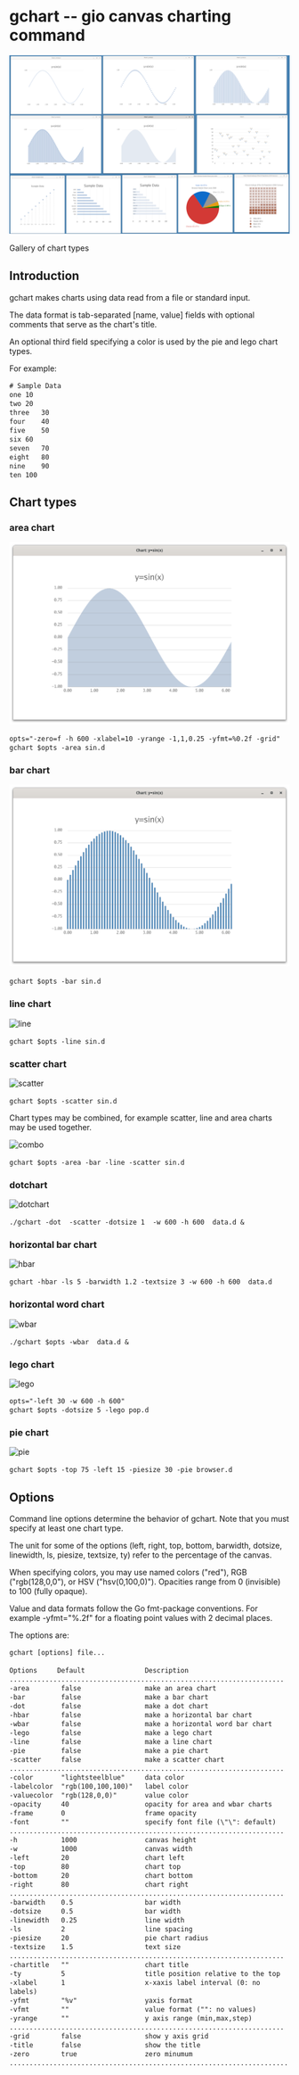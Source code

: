 # gchart -- gio canvas charting command

![allcharts-x](allcharts.png)

Gallery of chart types

## Introduction

gchart makes charts using data read from a file or standard input.

The data format is tab-separated [name, value] fields with optional comments that
serve as the chart's title.

An optional third field specifying a color is used by the pie and lego chart types.

For example:

```
# Sample Data
one	10
two	20
three	30
four	40
five	50
six	60
seven	70
eight	80
nine	90
ten	100
```

## Chart types

### area chart

![area](area-x.png)

```
opts="-zero=f -h 600 -xlabel=10 -yrange -1,1,0.25 -yfmt=%0.2f -grid"
gchart $opts -area sin.d
```

### bar chart

![bar](bar-x.png)

```gchart $opts -bar sin.d```

### line chart

![line](line-x.png)

```gchart $opts -line sin.d```

### scatter chart

![scatter](scatter-x.png)

```gchart $opts -scatter sin.d```

Chart types may be combined, for example scatter, line and area charts
may be used together.

![combo](combo-x.png)

```gchart $opts -area -bar -line -scatter sin.d```

### dotchart

![dotchart](dotchart-x.png)

```./gchart -dot  -scatter -dotsize 1  -w 600 -h 600  data.d &```

### horizontal bar chart

![hbar](hbar-x.png)

```gchart -hbar -ls 5 -barwidth 1.2 -textsize 3 -w 600 -h 600  data.d ```

### horizontal word chart

![wbar](wbar-x.png)

```./gchart $opts -wbar  data.d &```

### lego chart

![lego](lego-x.png)

```
opts="-left 30 -w 600 -h 600"
gchart $opts -dotsize 5 -lego pop.d
```

### pie chart

![pie](pie-x.png)

```gchart $opts -top 75 -left 15 -piesize 30 -pie browser.d ```


## Options

Command line options determine the behavior of gchart.
Note that you must specify at least one chart type.

The unit for some of the options
(left, right, top, bottom, barwidth, dotsize, linewidth, ls, piesize, textsize, ty)
refer to the percentage of the canvas.

When specifying colors, you may use named colors ("red"), RGB ("rgb(128,0,0"),
or HSV ("hsv(0,100,0)"). Opacities range from 0 (invisible) to 100 (fully opaque).

Value and data formats follow the Go fmt-package conventions.  For example -yfmt="%.2f"
for a floating point values with 2 decimal places.

The options are:

```
gchart [options] file...

Options     Default               Description
.....................................................................
-area        false                make an area chart
-bar         false                make a bar chart
-dot         false                make a dot chart
-hbar        false                make a horizontal bar chart
-wbar        false                make a horizontal word bar chart
-lego        false                make a lego chart
-line        false                make a line chart
-pie         false                make a pie chart
-scatter     false                make a scatter chart
.....................................................................
-color       "lightsteelblue"     data color
-labelcolor  "rgb(100,100,100)"   label color
-valuecolor  "rgb(128,0,0)"       value color
-opacity     40                   opacity for area and wbar charts
-frame       0                    frame opacity
-font        ""                   specify font file (\"\": default)
.....................................................................
-h           1000                 canvas height
-w           1000                 canvas width
-left        20                   chart left
-top         80                   chart top
-bottom      20                   chart bottom
-right       80                   chart right
.....................................................................
-barwidth    0.5                  bar width
-dotsize     0.5                  bar width
-linewidth   0.25                 line width
-ls          2                    line spacing
-piesize     20                   pie chart radius
-textsize    1.5                  text size
.....................................................................
-chartitle   ""                   chart title
-ty          5                    title position relative to the top
-xlabel      1                    x-xaxis label interval (0: no labels)
-yfmt        "%v"                 yaxis format
-vfmt        ""                   value format ("": no values)
-yrange      ""                   y axis range (min,max,step)
.....................................................................
-grid        false                show y axis grid
-title       false                show the title
-zero        true                 zero minumum
......................................................................
```
